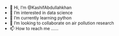 - 👋 Hi, I’m @KashifAbdullahkhan
- 👀 I’m interested in data science 
- 🌱 I’m currently learning python
- 💞️ I’m looking to collaborate on air pollution research
- 📫 How to reach me ......

<!---
KashifAbdullahkhan/KashifAbdullahkhan is a ✨ special ✨ repository because its `README.md` (this file) appears on your GitHub profile.
You can click the Preview link to take a look at your changes.
--->
